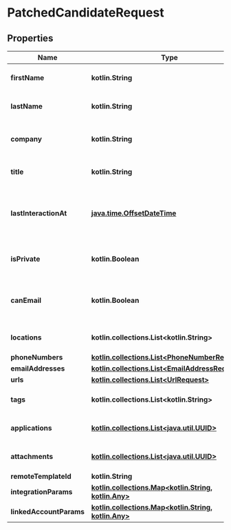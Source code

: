 
# PatchedCandidateRequest

## Properties
Name | Type | Description | Notes
------------ | ------------- | ------------- | -------------
**firstName** | **kotlin.String** | The candidate&#39;s first name. |  [optional]
**lastName** | **kotlin.String** | The candidate&#39;s last name. |  [optional]
**company** | **kotlin.String** | The candidate&#39;s current company. |  [optional]
**title** | **kotlin.String** | The candidate&#39;s current title. |  [optional]
**lastInteractionAt** | [**java.time.OffsetDateTime**](java.time.OffsetDateTime.md) | When the most recent interaction with the candidate occurred. |  [optional]
**isPrivate** | **kotlin.Boolean** | Whether or not the candidate is private. |  [optional]
**canEmail** | **kotlin.Boolean** | Whether or not the candidate can be emailed. |  [optional]
**locations** | **kotlin.collections.List&lt;kotlin.String&gt;** | The candidate&#39;s locations. |  [optional]
**phoneNumbers** | [**kotlin.collections.List&lt;PhoneNumberRequest&gt;**](PhoneNumberRequest.md) |  |  [optional]
**emailAddresses** | [**kotlin.collections.List&lt;EmailAddressRequest&gt;**](EmailAddressRequest.md) |  |  [optional]
**urls** | [**kotlin.collections.List&lt;UrlRequest&gt;**](UrlRequest.md) |  |  [optional]
**tags** | **kotlin.collections.List&lt;kotlin.String&gt;** | Array of &#x60;Tag&#x60; names as strings. |  [optional]
**applications** | [**kotlin.collections.List&lt;java.util.UUID&gt;**](java.util.UUID.md) | Array of &#x60;Application&#x60; object IDs. |  [optional]
**attachments** | [**kotlin.collections.List&lt;java.util.UUID&gt;**](java.util.UUID.md) | Array of &#x60;Attachment&#x60; object IDs. |  [optional]
**remoteTemplateId** | **kotlin.String** |  |  [optional]
**integrationParams** | [**kotlin.collections.Map&lt;kotlin.String, kotlin.Any&gt;**](kotlin.Any.md) |  |  [optional]
**linkedAccountParams** | [**kotlin.collections.Map&lt;kotlin.String, kotlin.Any&gt;**](kotlin.Any.md) |  |  [optional]



